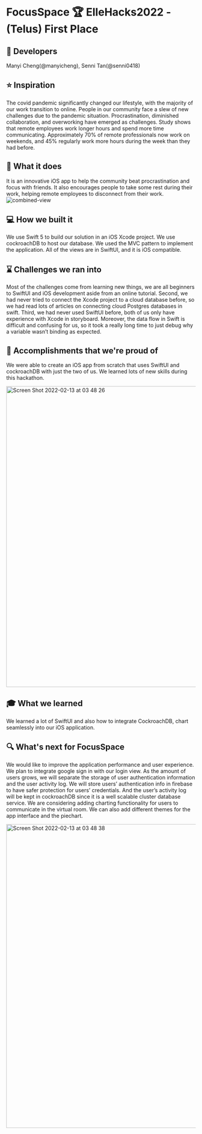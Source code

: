 # FocusSpace :trophy: ElleHacks2022 - (Telus) First Place 

## :woman: Developers
Manyi Cheng(@manyicheng), Senni Tan(@senni0418)

## :star: Inspiration
The covid pandemic significantly changed our lifestyle, with the majority of our work transition to online. People in our community face a slew of new challenges due to the pandemic situation. Procrastination, diminished collaboration, and overworking have emerged as challenges. Study shows that remote employees work longer hours and spend more time communicating. Approximately 70% of remote professionals now work on weekends, and 45% regularly work more hours during the week than they had before.


## :iphone: What it does
It is an innovative iOS app to help the community beat procrastination and focus with friends. It also encourages people to take some rest during their work, helping remote employees to disconnect from their work.
![combined-view](https://user-images.githubusercontent.com/59659987/153794258-aed55989-f277-483a-b95a-709f7a1d32fc.png)

## :computer: How we built it
We use Swift 5 to build our solution in an iOS Xcode project. We use cockroachDB to host our database. We used the MVC pattern to implement the application. All of the views are in SwiftUI, and it is iOS compatible.
## :hourglass: Challenges we ran into

Most of the challenges come from learning new things, we are all beginners to SwiftUI and iOS development aside from an online tutorial. Second, we had never tried to connect the Xcode project to a cloud database before, so we had read lots of articles on connecting cloud Postgres databases in swift. Third, we had never used SwiftUI before, both of us only have experience with Xcode in storyboard. Moreover, the data flow in Swift is difficult and confusing for us, so it took a really long time to just debug why a variable wasn’t 
binding as expected.

## :memo: Accomplishments that we're proud of
We were able to create an iOS app from scratch that uses SwiftUI and cockroachDB with just the two of us. We learned lots of new skills during this hackathon.

<img width="801" alt="Screen Shot 2022-02-13 at 03 48 26" src="https://user-images.githubusercontent.com/59659987/153792847-c5c21f68-533f-49a0-aa37-937a659e22b2.png">

## :mortar_board: What we learned
We learned a lot of SwiftUI and also how to integrate CockroachDB, chart seamlessly into our iOS application. 
## :mag: What's next for FocusSpace
We would like to improve the application performance and user experience. We plan to integrate google sign in with our login view. As the amount of users grows, we will separate the storage of user authentication information and the user activity log. We will store users’ authentication info in firebase to have safer protection for users’ credentials. And the user’s activity log will be kept in cockroachDB since it is a well scalable cluster database service. We are considering adding charting functionality for users to communicate in the virtual room. We can also add different themes for the app interface and the piechart.

<img width="809" alt="Screen Shot 2022-02-13 at 03 48 38" src="https://user-images.githubusercontent.com/59659987/153792869-e4f77994-6811-4c94-96a8-e7163d1f7c2b.png">



